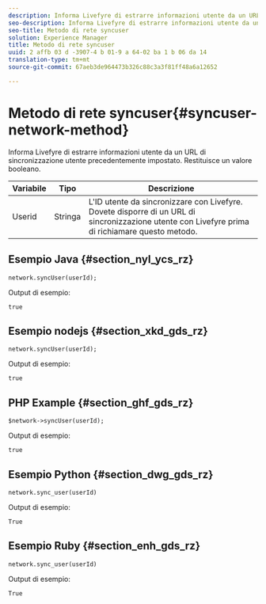 ```yaml
---
description: Informa Livefyre di estrarre informazioni utente da un URL di sincronizzazione utente precedentemente impostato. Restituisce un valore booleano.
seo-description: Informa Livefyre di estrarre informazioni utente da un URL di sincronizzazione utente precedentemente impostato. Restituisce un valore booleano.
seo-title: Metodo di rete syncuser
solution: Experience Manager
title: Metodo di rete syncuser
uuid: 2 affb 03 d -3907-4 b 01-9 a 64-02 ba 1 b 06 da 14
translation-type: tm+mt
source-git-commit: 67aeb3de964473b326c88c3a3f81ff48a6a12652

---
```



# Metodo di rete syncuser{#syncuser-network-method}

Informa Livefyre di estrarre informazioni utente da un URL di sincronizzazione utente precedentemente impostato. Restituisce un valore booleano.

| Variabile | Tipo | Descrizione |
|--- |--- |--- |
| Userid | Stringa | L&#39;ID utente da sincronizzare con Livefyre. Dovete disporre di un URL di sincronizzazione utente con Livefyre prima di richiamare questo metodo. |

## Esempio Java {#section_nyl_ycs_rz}

```
network.syncUser(userId); 
```

Output di esempio:

```
true
```

## Esempio nodejs {#section_xkd_gds_rz}

```
network.syncUser(userId); 
```

Output di esempio:

```
true
```

## PHP Example {#section_ghf_gds_rz}

```
$network->syncUser(userId); 
```

Output di esempio:

```
true
```

## Esempio Python {#section_dwg_gds_rz}

```
network.sync_user(userId) 
```

Output di esempio:

```
True
```

## Esempio Ruby {#section_enh_gds_rz}

```
network.sync_user(userId) 
```

Output di esempio:

```
True
```
